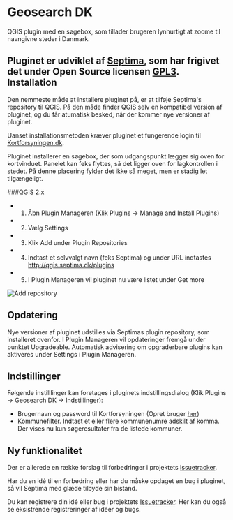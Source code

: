Geosearch DK
==============

QGIS plugin med en søgebox, som tillader brugeren lynhurtigt at zoome til navngivne steder i Danmark.

Pluginet er udviklet af [Septima](http://www.septima.dk), som har frigivet det under Open Source licensen [GPL3](http://www.gnu.org/licenses/gpl.html).
Installation
--------------
Den nemmeste måde at installere pluginet på, er at tilføje Septima's repository til QGIS. På den måde finder QGIS selv en kompatibel version af pluginet, og du får atumatisk besked, når der kommer nye versioner af pluginet.

Uanset installationsmetoden kræver pluginet et fungerende login til [Kortforsyningen.dk](http://www.kortforsyningen.dk/).

Pluginet installerer en søgebox, der som udgangspunkt lægger sig oven for kortvinduet. Panelet kan feks flyttes, så det ligger oven for lagkontrollen i stedet. På denne placering fylder det ikke så meget, men er stadig let tilgængeligt.

###QGIS 2.x
 - 1) Åbn Plugin Manageren (Klik Plugins -> Manage and Install Plugins)
 - 2) Vælg Settings
 - 3) Klik Add under Plugin Repositories
 - 4) Indtast et selvvalgt navn (feks Septima) og under URL indtastes http://qgis.septima.dk/plugins
 - 5) I Plugin Manageren vil pluginet nu være listet under Get more

![Add repository](http://septima.github.io/qgis-geosearch/img/qgis2-addrepo.PNG)

Opdatering
--------------
Nye versioner af pluginet udstilles via Septimas plugin repository, som installeret ovenfor. I Plugin Manageren vil opdateringer fremgå under punktet Upgradeable. Automatisk advisering om opgraderbare plugins kan aktiveres under Settings i Plugin Manageren.

Indstillinger
-----------------
Følgende instilllinger kan foretages i pluginets indstillingsdialog (Klik Plugins -> Geosearch DK -> Indstillinger):
- Brugernavn og password til Kortforsyningen (Opret bruger [her](http://download.kortforsyningen.dk/user/register))
- Kommunefilter. Indtast et eller flere kommunenumre adskilt af komma. Der vises nu kun søgeresultater fra de listede kommuner.

Ny funktionalitet
-----------------
Der er allerede en række forslag til forbedringer i projektets [Issuetracker](../../issues).

Har du en idé til en forbedring eller har du måske opdaget en bug i pluginet, så vil Septima med glæde tilbyde sin bistand.

Du kan registrere din idé eller bug i projektets [Issuetracker](../../issues). Her kan du også se eksistrende registreringer af idéer og bugs.
